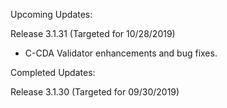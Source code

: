
Upcoming Updates:

Release 3.1.31 (Targeted for 10/28/2019)
* C-CDA Validator enhancements and bug fixes.

Completed Updates:

Release 3.1.30 (Targeted for 09/30/2019)

